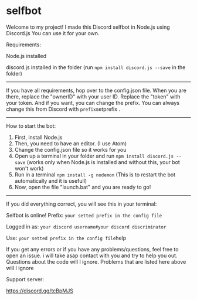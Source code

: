 # selfbot

Welcome to my project!
I made this Discord selfbot in Node.js using Discord.js
You can use it for your own.

Requirements:

Node.js installed

discord.js installed in the folder (run `npm install discord.js --save` in the folder)

---

If you have all requirements, hop over to the config.json file. When you are there, replace the "ownerID" with your user ID. 
Replace the "token" with your token.
And if you want, you can change the prefix. You can always change this from Discord with `prefix`setprefix <new prefix here>.

---

How to start the bot:

1. First, install Node.js
2. Then, you need to have an editor. (I use Atom)
3. Change the config.json file so it works for you
4. Open up a terminal in your folder and run `npm install discord.js --save` (works only when Node.js is installed and without this, your bot won't work)
5. Run in a terminal `npm install -g nodemon` (This is to restart the bot automatically and it is usefull)
6. Now, open the file "launch.bat" and you are ready to go!
---

If you did everything correct, you will see this in your terminal: 

Selfbot is online! 
Prefix: `your setted prefix in the config file`

Logged in as: `your discord username#your discord discriminator`

Use: `your setted prefix in the config file`help

If you get any errors or if you have any problems/questions, feel free to open an issue. i will take asap contact with you and try to help you out. Questions about the code will I ignore. Problems that are listed here above will I ignore


Support server:

https://discord.gg/tcBpMJS 
